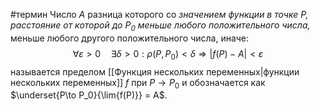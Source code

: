 #термин 
Число $A$ разница которого со *значением функции в точке $P$, расстояние от которой до $P_0$ меньше любого положительного числа,* меньше любого другого положительного числа, иначе:$$\forall \varepsilon > 0 \quad \exists \delta > 0: \rho(P, P_0)<\delta  \Rightarrow |f(P) - A| < \varepsilon$$
называется пределом [[Функция нескольких переменных|функции нескольких переменных]] $f$ при $P \to P_0$ и обозначается как $\underset{P\to P_0}{\lim{f(P)}} = A$.
